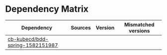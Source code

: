 # Dependency Matrix

Dependency | Sources | Version | Mismatched versions
---------- | ------- | ------- | -------------------
[cb-kubecd/bdd-spring-1582151987](https://github.com/cb-kubecd/bdd-spring-1582151987.git) |  | []() | 
